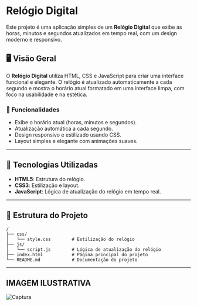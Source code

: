 # Relógio Digital

Este projeto é uma aplicação simples de um **Relógio Digital** que exibe as horas, minutos e segundos atualizados em tempo real, com um design moderno e responsivo.

## 🖥️ Visão Geral

O **Relógio Digital** utiliza HTML, CSS e JavaScript para criar uma interface funcional e elegante. O relógio é atualizado automaticamente a cada segundo e mostra o horário atual formatado em uma interface limpa, com foco na usabilidade e na estética.

### 🎨 Funcionalidades
- Exibe o horário atual (horas, minutos e segundos).
- Atualização automática a cada segundo.
- Design responsivo e estilizado usando CSS.
- Layout simples e elegante com animações suaves.

---

## 🚀 Tecnologias Utilizadas

- **HTML5**: Estrutura do relógio.
- **CSS3**: Estilização e layout.
- **JavaScript**: Lógica de atualização do relógio em tempo real.

---

## 📂 Estrutura do Projeto

```plaintext
/
├── css/
│   └── style.css        # Estilização do relógio
├── js/
│   └── script.js        # Lógica de atualização do relógio
├── index.html           # Página principal do projeto
└── README.md            # Documentação do projeto
```
---

## IMAGEM ILUSTRATIVA

![Captura](https://github.com/user-attachments/assets/c4439a5c-e1b6-4541-a172-dfa3c4808afa)
